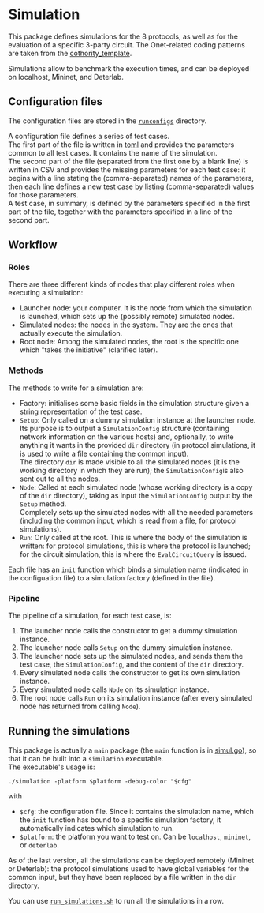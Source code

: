 # Simulation

This package defines simulations for the 8 protocols, as well as for the evaluation of a specific 3-party circuit.
The Onet-related coding patterns are taken from the [cothority_template](https://github.com/dedis/cothority_template). 

Simulations allow to benchmark the execution times, and can be deployed on localhost, Mininet, and Deterlab.

## Configuration files 

The configuration files are stored in the [`runconfigs`](runconfigs) directory.

A configuration file defines a series of test cases.  
The first part of the file is written in [toml](https://github.com/toml-lang/toml) and provides the parameters common to all test cases. It contains the name of the simulation.  
The second part of the file (separated from the first one by a blank line) is written in CSV and provides the missing parameters for each test case:
it begins with a line stating the (comma-separated) names of the parameters, then each line defines a new test case by listing (comma-separated) values for those parameters.  
A test case, in summary, is defined by the parameters specified in the first part of the file, together with the parameters specified in a line of the second part.

## Workflow

### Roles 

There are three different kinds of nodes that play different roles when executing a simulation:

- Launcher node: your computer. It is the node from which the simulation is launched, which sets up the (possibly remote) simulated nodes.
- Simulated nodes: the nodes in the system. They are the ones that actually execute the simulation. 
- Root node: Among the simulated nodes, the root is the specific one which "takes the initiative" (clarified later).

### Methods

The methods to write for a simulation are:

- Factory: initialises some basic fields in the simulation structure given a string representation of the test case.  
- `Setup`: Only called on a dummy simulation instance at the launcher node. Its purpose is to output a `SimulationConfig` structure (containing network information on the various hosts) and, optionally, 
to write anything it wants in the provided `dir` directory (in protocol simulations, it is used to write a file containing the common input).  
The directory `dir` is made visible to all the simulated nodes (it is the working directory in which they are run); the `SimulationConfig`is also sent out to all the nodes.
- `Node`: Called at each simulated node (whose working directory is a copy of the `dir` directory), taking as input the `SimulationConfig` output by the `Setup` method.  
Completely sets up the simulated nodes with all the needed parameters (including the common input, which is read from a file, for protocol simulations).
- `Run`: Only called at the root. This is where the body of the simulation is written: for protocol simulations, this is where the protocol is launched; for the circuit simulation, this is where the `EvalCircuitQuery` is issued.

Each file has an `init` function which binds a simulation name (indicated in the configuation file) to a simulation factory (defined in the file).

### Pipeline

The pipeline of a simulation, for each test case, is:

1) The launcher node calls the constructor to get a dummy simulation instance.
2) The launcher node calls `Setup` on the dummy simulation instance.
3) The launcher node sets up the simulated nodes, and sends them the test case, the `SimulationConfig`, and the content of the `dir` directory.
4) Every simulated node calls the constructor to get its own simulation instance.
5) Every simulated node calls `Node` on its simulation instance.
6) The root node calls `Run` on its simulation instance (after every simulated node has returned from calling `Node`).

## Running the simulations

This package is actually a `main` package (the `main` function is in [simul.go](simul.go)), so that it can be built into a `simulation` executable.  
The executable's usage is: 

`./simulation -platform $platform -debug-color "$cfg"`

with

- `$cfg`: the configuration file. Since it contains the simulation name, which the `init` function has bound to a specific simulation factory, it automatically indicates which simulation to run.
- `$platform`: the platform you want to test on. Can be `localhost`, `mininet`, or `deterlab`.

As of the last version, all the simulations can be deployed remotely (Mininet or Deterlab): the protocol simulations used to have global variables for the common input, but they have been replaced by a file written in the `dir` directory.

You can use [`run_simulations.sh`](run_simulations.sh) to run all the simulations in a row.
